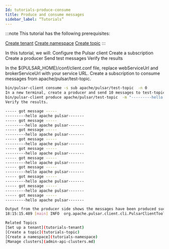 ```yaml
---
Id: tutorials-produce-consume
title: Produce and consume messages
sidebar_label: “Tutorials”
---
```



:::note
This tutorial has the following prerequisites:

[Create tenant](tutorials-tenant.md)
[Create namespace](tutorials-namespace.md)
[Create topic](tutorials-topic.md)
:::


In this tutorial, we will:
Configure the Pulsar client
Create a subscription
Create a producer
Send test messages
Verify the results

In the ${PULSAR_HOME}/conf/client.conf file, replace webServiceUrl and brokerServiceUrl with your service URL.
Create a subscription to consume messages from apache/pulsar/test-topic.
```bash
bin/pulsar-client consume -s sub apache/pulsar/test-topic  -n 0
In a new terminal, create a producer and send 10 messages to test-topic.
bin/pulsar-client produce apache/pulsar/test-topic  -m "---------hello apache pulsar-------" -n 10
Verify the results.

----- got message -----
---------hello apache pulsar-------
----- got message -----
---------hello apache pulsar-------
----- got message -----
---------hello apache pulsar-------
----- got message -----
---------hello apache pulsar-------
----- got message -----
---------hello apache pulsar-------
----- got message -----
---------hello apache pulsar-------
----- got message -----
---------hello apache pulsar-------
----- got message -----
---------hello apache pulsar-------
----- got message -----
---------hello apache pulsar-------
----- got message -----
---------hello apache pulsar-------

Output from the producer side shows the messages have been produced successfully:
18:15:15.489 [main] INFO  org.apache.pulsar.client.cli.PulsarClientTool - 10 messages successfully produced.

Related Topics
[Set up a tenant](tutorials-tenant)
[Create a topic](tutorials-topic)
[Create a namespace](tutorials-namespace)
[Manage clusters](admin-api-clusters.md)









